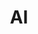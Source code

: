 ---
title: AI
description: AI进阶
image:

# Badge style
style:
    background: "#2a9d8f"
    color: "#fff"
---